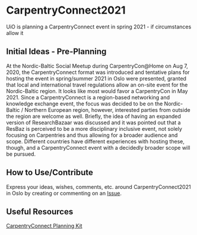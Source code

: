 # CarpentryConnect2021
UiO is planning a CarpentryConnect event in spring 2021 - if circumstances allow it

## Initial Ideas - Pre-Planning

At the Nordic-Baltic Social Meetup during CarpentryCon@Home on Aug 7, 2020, the CarpentryConnect format was introduced and tentative plans for hosting the event in spring/summer 2021 in Oslo were presented, granted that local and international travel regulations allow an on-site event for the Nordic-Baltic region. It looks like most would favor a CarpentryCon in May 2021. Since a CarpentryConnect is a region-based networking and knowledge exchange event, the focus was decided to be on the Nordic-Baltic / Northern European region, however, interested parties from outside the region are welcome as well.
Briefly, the idea of having an expanded version of ResearchBazaar was discussed and it was pointed out that a ResBaz is perceived to be a more disciplinary inclusive event, not solely focusing on Carpentries and thus allowing for a broader audience and scope. Different countries have different experiences with hosting these, though, and a CarpentryConnect event with a decidedly broader scope will be pursued.

## How to Use/Contribute

Express your ideas, wishes, comments, etc. around CarpentryConnect2021 in Oslo by creating or commenting on an [Issue](Issues).

## Useful Resources

[CarpentryConnect Planning Kit](https://carpentryconnect.org/)
